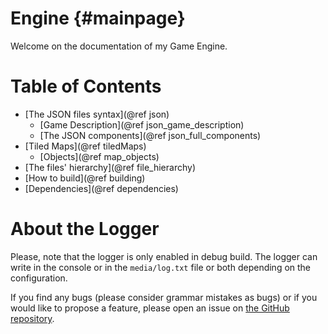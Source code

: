 Engine           {#mainpage}
=========

Welcome on the documentation of my Game Engine.

# Table of Contents
  - [The JSON files syntax](@ref json)
    - [Game Description](@ref json_game_description)
    - [The JSON components](@ref json_full_components)
  - [Tiled Maps](@ref tiledMaps)
    - [Objects](@ref map_objects)
  - [The files' hierarchy](@ref file_hierarchy)
  - [How to build](@ref building)
  - [Dependencies](@ref dependencies)

# About the Logger
Please, note that the logger is only enabled in debug build. The logger can write in the console or in the `media/log.txt` file or both depending on the configuration.


If you find any bugs (please consider grammar mistakes as bugs) or if you would like to propose a feature, please open an issue on [the GitHub repository](https://github.com/DocSkellington/Engine/issues).
